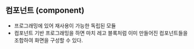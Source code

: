 ## 컴포넌트 (component)
- 프로그래밍에 있어 재사용이 가능한 독립된 모듈
- 컴포넌트 기반 프로그래밍을 하면 마치 레고 블록처럼 이미 만들어진 컴포넌트들을 조합하여 화면을 구성할 수 있다.